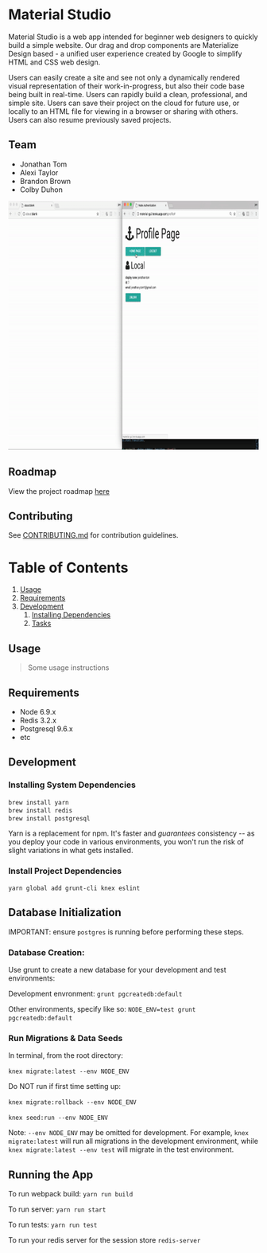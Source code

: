 # Material Studio

Material Studio is a web app intended for beginner web designers to quickly build 
a simple website. Our drag and drop components are Materialize Design based - a unified 
user experience created by Google to simplify HTML and CSS web design. 

Users can easily create a site and see not only a dynamically rendered visual representation 
of their work-in-progress, but also their code base being built in real-time. Users can 
rapidly build a clean, professional, and simple site. Users can save their project on the 
cloud for future use, or locally to an HTML file for viewing in a browser or sharing with others. 
Users can also resume previously saved projects.

## Team

- Jonathan Tom  
- Alexi Taylor   
- Brandon Brown
- Colby Duhon

<img height="500" src='./public/materialgui.gif' />


## Roadmap

View the project roadmap [here](LINK_TO_DOC)

## Contributing

See [CONTRIBUTING.md](CONTRIBUTING.md) for contribution guidelines.

# Table of Contents

1. [Usage](#Usage)
1. [Requirements](#requirements)
1. [Development](#development)
    1. [Installing Dependencies](#installing-dependencies)
    1. [Tasks](#tasks)

## Usage

> Some usage instructions

## Requirements

- Node 6.9.x
- Redis 3.2.x
- Postgresql 9.6.x
- etc

## Development

### Installing System Dependencies

```
brew install yarn
brew install redis
brew install postgresql
```

Yarn is a replacement for npm. It's faster and *guarantees* consistency -- as you deploy your code in various environments, you won't run the risk of slight variations in what gets installed.

### Install Project Dependencies

```
yarn global add grunt-cli knex eslint
```

## Database Initialization

IMPORTANT: ensure `postgres` is running before performing these steps.

### Database Creation:

Use grunt to create a new database for your development and test environments:

Development envronment: `grunt pgcreatedb:default`

Other environments, specify like so: `NODE_ENV=test grunt pgcreatedb:default`

### Run Migrations & Data Seeds

In terminal, from the root directory:

`knex migrate:latest --env NODE_ENV`

Do NOT run if first time setting up:

`knex migrate:rollback --env NODE_ENV`

`knex seed:run --env NODE_ENV`

Note: `--env NODE_ENV` may be omitted for development. For example, `knex migrate:latest` will run all migrations in the development environment, while `knex migrate:latest --env test` will migrate in the test environment.

## Running the App

To run webpack build: `yarn run build`

To run server: `yarn run start`

To run tests: `yarn run test`

To run your redis server for the session store `redis-server`


